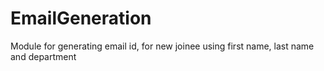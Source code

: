 # EmailGeneration
Module for generating email id, for new joinee using first name, last name and department
